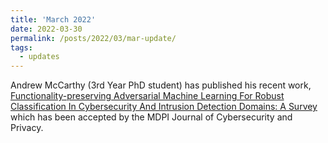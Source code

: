 ```yaml
---
title: 'March 2022'
date: 2022-03-30
permalink: /posts/2022/03/mar-update/
tags:
  - updates
---
```


Andrew McCarthy (3rd Year PhD student) has published his recent work, [Functionality-preserving Adversarial Machine Learning For Robust Classification In Cybersecurity And Intrusion Detection Domains: A Survey](https://www.preprints.org/manuscript/202202.0099/v1) which has been accepted by the MDPI Journal of Cybersecurity and Privacy.
